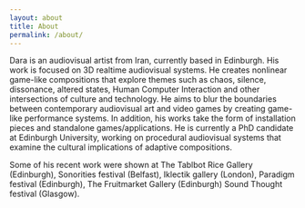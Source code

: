 ```yaml
---
layout: about
title: About
permalink: /about/
---
```


Dara is an audiovisual artist from Iran, currently based in Edinburgh. His work is focused on 3D realtime audiovisual systems. He creates nonlinear game-like compositions that explore themes such as chaos, silence, dissonance, altered states, Human Computer Interaction and other intersections of culture and technology. He aims to blur the boundaries between contemporary audiovisual art and video games by creating game-like performance systems. In addition, his works take the form of installation pieces and standalone games/applications. He is currently a PhD candidate at Edinburgh University, working on procedural audiovisual systems that examine the cultural implications of adaptive compositions.

Some of his recent work were shown at The Tablbot Rice Gallery (Edinburgh), Sonorities festival (Belfast), Iklectik gallery (London), Paradigm festival (Edinburgh), The Fruitmarket Gallery (Edinburgh) Sound Thought festival (Glasgow).
